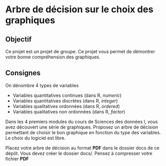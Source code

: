 # Arbre de décision sur le choix des graphiques

## Objectif

Ce projet est un projet de groupe. Ce projet vous permet de démontrer votre bonne compréhension des graphiques.

## Consignes

On dénombre 4 types de variables

-   Variables quantitatives continues (dans R, *numeric*)
-   Variables quantitatives discrètes (dans R, *integer*)
-   Variables qualitatives ordonnées (dans R, *ordered*)
-   Variables qualitatives non ordonnées (dans R, *factor*)

Dans les 4 premiers modules du cours de Sciences des données I, vous avez découvert une série de graphiques. Proposez un arbre de décision permettant de choisir le bon graphique en fonction du type des variables. Le choix du logiciel est libre.

Placez votre arbre de décision au format **PDF** dans le dossier docs de ce dépôt. Vous devez créer le dossier docs/. Pensez à compresser votre fichier **PDF**
